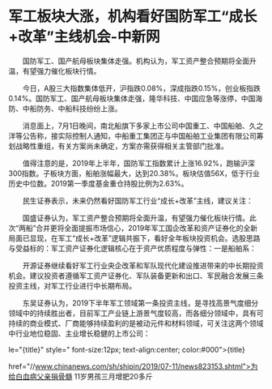 # 军工板块大涨，机构看好国防军工“成长+改革”主线机会-中新网

　　国防军工、国产航母板块集体走强。机构认为，军工资产整合预期将全面升温，有望强力催化板块行情。

　　今日，A股三大指数集体低开，沪指跌0.08%，深成指跌0.15%，创业板指跌0.14%。国防军工、国产航母板块集体走强，隆华科技、中国应急等涨停，中国海防、中船防务、中船科技纷纷上涨。

　　消息面上，7月1日晚间，南北船旗下多家上市公司中国重工、中国船舶、久之洋等公告称，接实际控制人通知，中船重工集团正与中国船舶工业集团有限公司筹划战略性重组，有关方案尚未确定，方案亦需获得相关主管部门批准。

　　值得注意的是，2019年上半年，国防军工指数累计上涨16.92%，跑输沪深300指数。子板块方面，船舶涨幅最大，达到20.38%。板块估值56X，低于行业历史中位数。2019第一季度基金重仓持股比例为2.63%。

　　民生证券表示，未来仍然看好国防军工行业“成长+改革”主线，建议关注：

　　国盛证券认为，军工资产整合预期将全面升温，有望强力催化板块行情。此次“两船”合并更将全面提振市场信心，2019年军工国企改革和资产证券化的全新局面已显现，在军工“成长+改革”逻辑共振下，看好全年板块投资机会。选股思路与受益标的：军工资产证券化逻辑核心在于资产优质程度与弹性：一是船舶系：

　　开源证券继续看好军工行业央企改革和军队现代化建设推进带来的中长期投资机会。建议投资者遵循军工资产证券化、军队装备更新和出口、军民融合发展三条投资主线，对军工行业进行中长期布局。

　　东吴证券认为，2019下半年军工领域第一条投资主线，是寻找高景气度细分领域中的持续胜出者，目前军工产业链上游景气度较高，而各细分领域中，具有可持续的商业模式、厂商能够持续盈利的是被动元件和材料领域，可关注这两个领域中行业地位稳固、主业增长稳健的上市公司：

le="{title}" style=" font-size:12px; text-align:center; color:#000">{title}

href="//www.chinanews.com/sh/shipin/2019/07-11/news823153.shtml">为给白血病父亲捐骨髓 11岁男孩三月增肥20多斤
